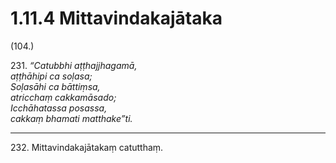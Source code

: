 # 1.11.4 Mittavindakajātaka

(104.)

231\. _“Catubbhi aṭṭhajjhagamā,_  
_aṭṭhāhipi ca soḷasa;_  
_Soḷasāhi ca bāttiṃsa,_  
_atricchaṃ cakkamāsado;_  
_Icchāhatassa posassa,_  
_cakkaṃ bhamati matthake”ti._  

---

232\. Mittavindakajātakaṃ catutthaṃ.
